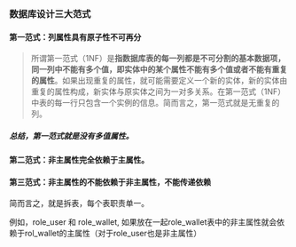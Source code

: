 ### 数据库设计三大范式

#### 第一范式：列属性具有原子性不可再分

> 所谓第一范式（1NF）是**指数据库表的每一列都是不可分割的基本数据项，同一列中不能有多个值，即实体中的某个属性不能有多个值或者不能有重复的属性**。如果出现重复的属性，就可能需要定义一个新的实体，新的实体由重复的属性构成，新实体与原实体之间为一对多关系。在第一范式（1NF）中表的每一行只包含一个实例的信息。简而言之，第一范式就是无重复的列。

##### 总结，第一范式就是没有多值属性。



#### 第二范式：非主属性完全依赖于主属性。



#### 第三范式：非主属性的不能依赖于非主属性，不能传递依赖

简而言之，就是拆表，每个表职责单一。

例如，role_user 和 role_wallet, 如果放在一起role_wallet表中的非主属性就会依赖于rol_wallet的主属性（对于role_user也是非主属性）